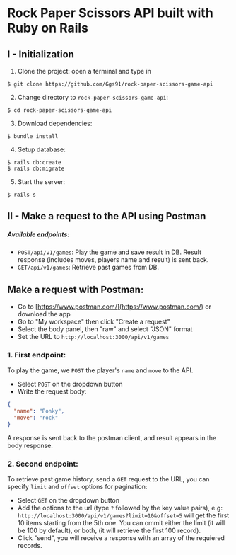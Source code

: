 # Rock Paper Scissors API built with Ruby on Rails

## I - Initialization

1. Clone the project: open a terminal and type in
```
$ git clone https://github.com/Ggs91/rock-paper-scissors-game-api
```
2. Change directory to `rock-paper-scissors-game-api`:
```
$ cd rock-paper-scissors-game-api
```
3. Download dependencies:

```
$ bundle install
```

4. Setup database:
```
$ rails db:create
$ rails db:migrate
```

5. Start the server:
```
$ rails s
```

## II - Make a request to the API using Postman

##### Available endpoints:
- `POST/api/v1/games`: Play the game and save result in DB. Result response (includes moves, players name and result) is sent back.
- `GET/api/v1/games`: Retrieve past games from DB.


## Make a request with Postman:
 - Go to [https://www.postman.com/](https://www.postman.com/) or download the app
 - Go to "My workspace" then click "Create a request"
 - Select the body panel, then "raw" and select "JSON" format
 - Set the URL to `http://localhost:3000/api/v1/games`

### 1. First endpoint:

To play the game, we `POST` the player's `name` and `move` to the API.
- Select `POST` on the dropdown button
- Write the request body:

```json
{
  "name": "Ponky",
  "move": "rock"
}
```

A response is sent back to the postman client, and result appears in the body response.

### 2. Second endpoint:
To retrieve past game history, send a `GET` request to the URL, you can specify `limit` and `offset` options for pagination:
- Select `GET` on the dropdown button
- Add the options to the url (type `?` followed by the key value pairs), e.g: `http://localhost:3000/api/v1/games?limit=10&offset=5` will get the first 10 items starting from the 5th one. You can ommit either the limit (it will be 100 by default), or both, (it will retrieve the first 100 record).
- Click "send", you will receive a response with an array of the requiered records.
